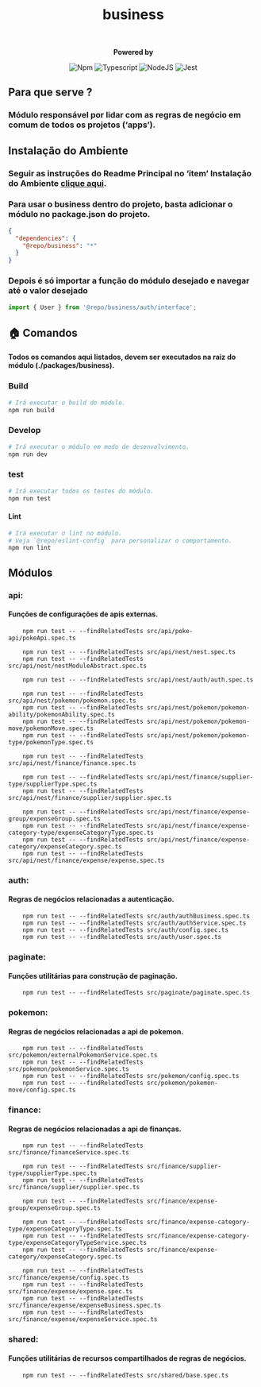 <div style="text-align: center;">
    <h1>business</h1>
    <br/>
<p>
    <strong>Powered by</strong>

![Npm](https://shields.io/badge/npm-gray?logo=npm&style=falt)
![Typescript](https://img.shields.io/badge/typescript-%23323330.svg?style=falt&logo=typescript&logoColor=%233178C6)
![NodeJS](https://img.shields.io/badge/node.js-6DA55F?style=falt&logo=node.js&logoColor=white)
![Jest](https://img.shields.io/badge/jest-C53d15.svg?style=falt&logo=jest&logoColor=white)
</p>
</div>

## Para que serve ?
### Módulo responsável por lidar com as regras de negócio em comum de todos os projetos (‘apps’). 

## Instalação do Ambiente
### Seguir as instruções do Readme Principal no ‘item’ Instalação do Ambiente [clique aqui](../../README.md). 

### Para usar o business dentro do projeto, basta adicionar o módulo no package.json do projeto.
```json
{
  "dependencies": {
    "@repo/business": "*"
  }      
}
```
### Depois é só importar a função do módulo desejado e navegar até o valor desejado
```typescript
import { User } from '@repo/business/auth/interface';
```

## 🏠  Comandos
#### Todos os comandos aqui listados, devem ser executados na raiz do módulo (./packages/business).

### Build
```bash
# Irá executar o build do módulo.
npm run build
```

### Develop

```bash
# Irá executar o módulo em modo de desenvolvimento.
npm run dev
```

### test

```bash
# Irá executar todos os testes do módulo.
npm run test
```

#### Lint

```bash
# Irá executar o lint no módulo.
# Veja `@repo/eslint-config` para personalizar o comportamento.
npm run lint
```
## Módulos
### api:
#### Funções de configurações de apis externas.
```
    npm run test -- --findRelatedTests src/api/poke-api/pokeApi.spec.ts  
                                   
    npm run test -- --findRelatedTests src/api/nest/nest.spec.ts                                 
    npm run test -- --findRelatedTests src/api/nest/nestModuleAbstract.spec.ts                                 
    
    npm run test -- --findRelatedTests src/api/nest/auth/auth.spec.ts
    
    npm run test -- --findRelatedTests src/api/nest/pokemon/pokemon.spec.ts                                 
    npm run test -- --findRelatedTests src/api/nest/pokemon/pokemon-ability/pokemonAbility.spec.ts                                 
    npm run test -- --findRelatedTests src/api/nest/pokemon/pokemon-move/pokemonMove.spec.ts                                 
    npm run test -- --findRelatedTests src/api/nest/pokemon/pokemon-type/pokemonType.spec.ts
    
    npm run test -- --findRelatedTests src/api/nest/finance/finance.spec.ts
    
    npm run test -- --findRelatedTests src/api/nest/finance/supplier-type/supplierType.spec.ts
    npm run test -- --findRelatedTests src/api/nest/finance/supplier/supplier.spec.ts
    
    npm run test -- --findRelatedTests src/api/nest/finance/expense-group/expenseGroup.spec.ts
    npm run test -- --findRelatedTests src/api/nest/finance/expense-category-type/expenseCategoryType.spec.ts
    npm run test -- --findRelatedTests src/api/nest/finance/expense-category/expenseCategory.spec.ts
    npm run test -- --findRelatedTests src/api/nest/finance/expense/expense.spec.ts                                       
```
### auth:
#### Regras de negócios relacionadas a autenticação.
```
    npm run test -- --findRelatedTests src/auth/authBusiness.spec.ts
    npm run test -- --findRelatedTests src/auth/authService.spec.ts                                 
    npm run test -- --findRelatedTests src/auth/config.spec.ts                                 
    npm run test -- --findRelatedTests src/auth/user.spec.ts                                 
```

### paginate:
#### Funções utilitárias para construção de paginação.
```
    npm run test -- --findRelatedTests src/paginate/paginate.spec.ts                                 
```

### pokemon:
#### Regras de negócios relacionadas a api de pokemon.
```
    npm run test -- --findRelatedTests src/pokemon/externalPokemonService.spec.ts                                 
    npm run test -- --findRelatedTests src/pokemon/pokemonService.spec.ts                                 
    npm run test -- --findRelatedTests src/pokemon/config.spec.ts                                 
    npm run test -- --findRelatedTests src/pokemon/pokemon-move/config.spec.ts                                 
```

### finance:
#### Regras de negócios relacionadas a api de finanças.
```
    npm run test -- --findRelatedTests src/finance/financeService.spec.ts                                                                     
    
    npm run test -- --findRelatedTests src/finance/supplier-type/supplierType.spec.ts                                                                     
    npm run test -- --findRelatedTests src/finance/supplier/supplier.spec.ts                                                                     
    
    npm run test -- --findRelatedTests src/finance/expense-group/expenseGroup.spec.ts                                                                     
    
    npm run test -- --findRelatedTests src/finance/expense-category-type/expenseCategoryType.spec.ts                                                                     
    npm run test -- --findRelatedTests src/finance/expense-category-type/expenseCategoryTypeService.spec.ts                                                                         
    npm run test -- --findRelatedTests src/finance/expense-category/expenseCategory.spec.ts                                                                     
    
    npm run test -- --findRelatedTests src/finance/expense/config.spec.ts
    npm run test -- --findRelatedTests src/finance/expense/expense.spec.ts
    npm run test -- --findRelatedTests src/finance/expense/expenseBusiness.spec.ts
    npm run test -- --findRelatedTests src/finance/expense/expenseService.spec.ts
```

### shared:
#### Funções utilitárias de recursos compartilhados de regras de negócios.
```
    npm run test -- --findRelatedTests src/shared/base.spec.ts                                 
```

